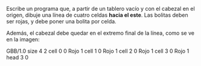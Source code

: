Escribe un programa que, a partir de un tablero vacío y con el cabezal en el origen, dibuje una línea de cuatro celdas **hacia el este**. Las bolitas deben ser rojas, y debe poner una bolita por celda.

Además, el cabezal debe quedar en el extremo final de la línea, como se ve en la imagen:

<gs-board> GBB/1.0 size 4 2 cell 0 0 Rojo 1 cell 1 0 Rojo 1 cell 2 0 Rojo 1 cell 3 0 Rojo 1 head 3 0 <gs-board>